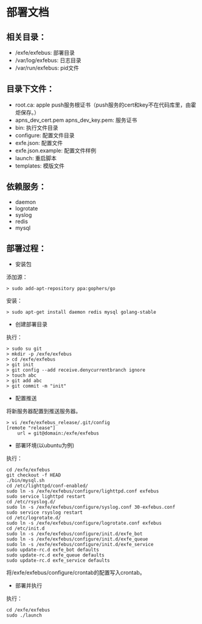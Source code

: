 部署文档
=======

相关目录：
--------

- /exfe/exfebus: 部署目录
- /var/log/exfebus: 日志目录
- /var/run/exfebus: pid文件

目录下文件：
---------------

- root.ca: apple push服务根证书（push服务的cert和key不在代码库里，由霍炬保存。）
- apns\_dev\_cert.pem  apns\_dev\_key.pem: 服务证书
- bin: 执行文件目录
- configure: 配置文件目录
- exfe.json: 配置文件
- exfe.json.example: 配置文件样例
- launch: 重启脚本
- templates: 模版文件

依赖服务：
--------

- daemon
- logrotate
- syslog
- redis
- mysql

部署过程：
--------

- 安装包

添加源：

    > sudo add-apt-repository ppa:gophers/go

安装：

    > sudo apt-get install daemon redis mysql golang-stable

- 创建部署目录

执行：

    > sudo su git
    > mkdir -p /exfe/exfebus
    > cd /exfe/exfebus
    > git init
    > git config --add receive.denycurrentbranch ignore
    > touch abc
    > git add abc
    > git commit -m "init"

- 配置推送

将新服务器配置到推送服务器。

    > vi /exfe/exfebus_release/.git/config
    [remote "release"]
        url = git@domain:/exfe/exfebus

- 部署环境(以ubuntu为例)

执行：

    cd /exfe/exfebus
    git checkout -f HEAD
    ./bin/mysql.sh
    cd /etc/lighttpd/conf-enabled/
    sudo ln -s /exfe/exfebus/configure/lighttpd.conf exfebus
    sudo service lighttpd restart
    cd /etc/rsyslog.d/
    sudo ln -s /exfe/exfebus/configure/syslog.conf 30-exfebus.conf
    sudo service rsyslog restart
    cd /etc/logrotate.d/
    sudo ln -s /exfe/exfebus/configure/logrotate.conf exfebus
    cd /etc/init.d
    sudo ln -s /exfe/exfebus/configure/init.d/exfe_bot 
    sudo ln -s /exfe/exfebus/configure/init.d/exfe_queue 
    sudo ln -s /exfe/exfebus/configure/init.d/exfe_service
    sudo update-rc.d exfe_bot defaults
    sudo update-rc.d exfe_queue defaults
    sudo update-rc.d exfe_service defaults

将/exfe/exfebus/configure/crontab的配置写入crontab。

- 部署并执行

执行：

    cd /exfe/exfebus
    sudo ./launch
